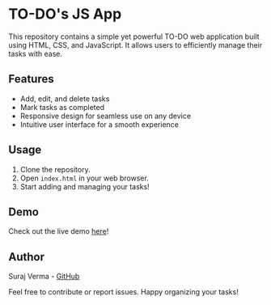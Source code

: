 # TO-DO's JS App

This repository contains a simple yet powerful TO-DO web application built using HTML, CSS, and JavaScript. It allows users to efficiently manage their tasks with ease.

## Features
- Add, edit, and delete tasks
- Mark tasks as completed
- Responsive design for seamless use on any device
- Intuitive user interface for a smooth experience

## Usage
1. Clone the repository.
2. Open `index.html` in your web browser.
3. Start adding and managing your tasks!

## Demo
Check out the live demo [here](https://surajverma009.github.io/TO-DO-s-JS/)!

## Author
Suraj Verma - [GitHub](https://github.com/surajverma009)

Feel free to contribute or report issues. Happy organizing your tasks!
